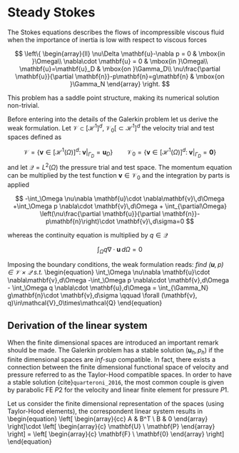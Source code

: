 # Steady Stokes

The Stokes equations describes the flows of incompressible viscous fluid when the importance of inertia is low with respect to viscous forces

$$
\left\{
\begin{array}{ll}
\nu\Delta \mathbf{u}-\nabla p = 0 & \mbox{in }\Omega\\
\nabla\cdot \mathbf{u} = 0 & \mbox{in }\Omega\\
\mathbf{u}=\mathbf{u}_D & \mbox{on }\Gamma_D\\
\nu\frac{\partial \mathbf{u}}{\partial \mathbf{n}}-p\mathbf{n}=g\mathbf{n} & \mbox{on }\Gamma_N
\end{array}
\right.
$$

This problem has a saddle point structure, making its numerical solution non-trivial.

Before entering into the details of the Galerkin problem let us derive the weak formulation.
Let $\mathcal{V}\subset[\mathcal{H}^1]^d,\; \mathcal{V}_0[\subset\mathcal{H}^1]^d$ the velocity trial and test spaces defined as

$$
\mathcal{V} = \left\{\mathbf{v}\in[\mathcal{H}^1(\Omega)]^d:\;\left. \mathbf{v}\right|_{\Gamma_D} = \mathbf{u}_D\right\}\qquad 
\mathcal{V}_0 = \left\{\mathbf{v}\in[\mathcal{H}^1(\Omega)]^d:\;\left. \mathbf{v}\right|_{\Gamma_D} = \mathbf{0}\right\}
$$
and let $\mathcal{Q}= L^2(\Omega)$ the pressure trial and test space. The momentum equation can be multiplied by the test function $\mathbf{v}\in\mathcal{V}_0$ and the integration by parts is applied

$$
-\int_\Omega \nu\nabla \mathbf{u}\cdot \nabla\mathbf{v}\,d\Omega +\int_\Omega p \nabla\cdot \mathbf{v}\,d\Omega + \int_{\partial\Omega} \left(\nu\frac{\partial \mathbf{u}}{\partial \mathbf{n}}-p\mathbf{n}\right)\cdot \mathbf{v}\,d\sigma=0
$$

whereas the continuity equation is multiplied by $q\in\mathcal{Q}$

$$
\int_\Omega q \nabla\cdot \mathbf{u}\,d\Omega=0
$$

Imposing the boundary conditions, the weak formulation reads: *find $(\mathbf{u}, p)\in\mathcal{V}\times\mathcal{Q}$ s.t.*
\begin{equation}
\int_\Omega \nu\nabla \mathbf{u}\cdot \nabla\mathbf{v}\,d\Omega -\int_\Omega p \nabla\cdot \mathbf{v}\,d\Omega - \int_\Omega q \nabla\cdot \mathbf{u}\,d\Omega =  \int_{\Gamma_N} g\mathbf{n}\cdot \mathbf{v}\,d\sigma \qquad \forall (\mathbf{v}, q)\in\mathcal{V}_0\times\mathcal{Q}
\end{equation}

## Derivation of the linear system
When the finite dimensional spaces are introduced an important remark should be made. The Galerkin problem has a stable solution $(\mathbf{u}_h,p_h)$ if the finite dimensional spaces are *inf-sup* compatible. In fact, there exists a connection between the finite dimensional functional space of velocity and pressure referred to as the Taylor-Hood compatible spaces.
In order to have a stable solution {cite}`quarteroni_2016`, the most common couple is given by parabolic FE $P2$ for the velocity and linear finite element for pressure $P1$.

Let us consider the finite dimensional representation of the spaces (using Taylor-Hood elements), the correspondent linear system results in
\begin{equation}
\left[
\begin{array}{cc}
A & B^T \\ B & 0
\end{array}
\right]\cdot
\left[
\begin{array}{c}
\mathbf{U} \\ \mathbf{P}
\end{array}
\right] = 
\left[
\begin{array}{c}
\mathbf{F} \\ \mathbf{0}
\end{array}
\right]
\end{equation}
